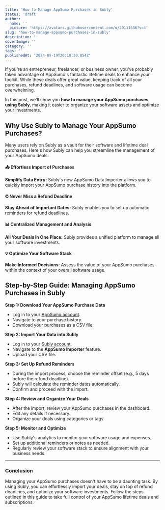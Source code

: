 ```yaml
---
title: 'How to Manage AppSumo Purchases in Subly'
status: 'draft'
author:
  name: ''
  picture: 'https://avatars.githubusercontent.com/u/29111636?v=4'
slug: 'how-to-manage-appsumo-purchases-in-subly'
description: ''
coverImage: ''
category: ''
tags: ''
publishedAt: '2024-09-19T20:18:30.854Z'
---
```


If you're an entrepreneur, freelancer, or business owner, you've probably taken advantage of AppSumo's fantastic lifetime deals to enhance your toolkit. While these deals offer great value, keeping track of all your purchases, refund deadlines, and software usage can become overwhelming.

In this post, we'll show you **how to manage your AppSumo purchases using Subly**, making it easier to organize your software assets and optimize your investments.

## Why Use Subly to Manage Your AppSumo Purchases?

Many users rely on Subly as a vault for their software and lifetime deal purchases. Here's how Subly can help you streamline the management of your AppSumo deals:

#### 📥 Effortless Import of Purchases

**Simplify Data Entry:** Subly's new AppSumo Data Importer allows you to quickly import your AppSumo purchase history into the platform.

#### ⏰ Never Miss a Refund Deadline

**Stay Ahead of Important Dates:** Subly enables you to set up automatic reminders for refund deadlines.

#### 📊 Centralized Management and Analysis

**All Your Deals in One Place:** Subly provides a unified platform to manage all your software investments.

#### 💡 Optimize Your Software Stack

**Make Informed Decisions:** Assess the value of your AppSumo purchases within the context of your overall software usage.

## Step-by-Step Guide: Managing AppSumo Purchases in Subly

**Step 1: Download Your AppSumo Purchase Data**

- Log in to your [AppSumo account](https://appsumo.com/account/products/).
- Navigate to your purchase history.
- Download your purchases as a CSV file.

**Step 2: Import Your Data into Subly**

- Log in to your [Subly account](https://subly.app/).
- Navigate to the **AppSumo Importer** feature.
- Upload your CSV file.

**Step 3: Set Up Refund Reminders**

- During the import process, choose the reminder offset (e.g., 5 days before the refund deadline).
- Subly will calculate the reminder dates automatically.
- Confirm and proceed with the import.

**Step 4: Review and Organize Your Deals**

- After the import, review your AppSumo purchases in the dashboard.
- Edit any details if necessary.
- Organize your deals using categories or tags.

**Step 5: Monitor and Optimize**

- Use Subly's analytics to monitor your software usage and expenses.
- Set up additional reminders or notes as needed.
- Regularly review your software stack to ensure alignment with your business needs.

---

### Conclusion

Managing your AppSumo purchases doesn't have to be a daunting task. By using Subly, you can effortlessly import your deals, stay on top of refund deadlines, and optimize your software investments. Follow the steps outlined in this guide to take full control of your AppSumo lifetime deals and subscriptions.